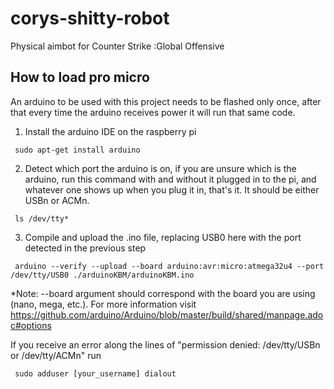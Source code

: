 # corys-shitty-robot
Physical aimbot for Counter Strike :Global Offensive

## How to load pro micro
An arduino to be used with this project needs to be flashed only once, after that every time the arduino receives power it will run that same code.

1. Install the arduino IDE on the raspberry pi
<pre><code> sudo apt-get install arduino </pre></code>

2. Detect which port the arduino is on, if you are unsure which is the arduino, run this command with and without it plugged in to the pi, and whatever one shows up when you plug it in, that's it. It should be either USBn or ACMn.
<pre><code> ls /dev/tty* </pre></code>

3. Compile and upload the .ino file, replacing USB0 here with the port detected in the previous step
<pre><code> arduino --verify --upload --board arduino:avr:micro:atmega32u4 --port /dev/tty/USB0 ./arduinoKBM/arduinoKBM.ino</pre></code>

*Note: --board argument should correspond with the board you are using (nano, mega, etc.). For more information visit https://github.com/arduino/Arduino/blob/master/build/shared/manpage.adoc#options

If you receive an error along the lines of "permission denied: /dev/tty/USBn or /dev/tty/ACMn" run 
<pre><code> sudo adduser [your_username] dialout </pre></code>
